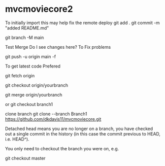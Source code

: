 # mvcmoviecore2

To initially import this may help fix the remote deploy
git add .
git commit -m "added README.md"

git branch -M main

Test Merge
Do I see changes here?
To Fix problems

git push -u origin main -f

To get latest code
    Prefered
    
git fetch origin

git checkout origin/yourbranch

git merge origin/yourbranch


or
git checkout branch1

clone branch
git clone --branch Branch1 https://github.com/dkdavis11/mvcmoviecore.git


Detached head means you are no longer on a branch, you have checked out a single commit in the history (in this case the commit previous to HEAD, i.e. HEAD^).


You only need to checkout the branch you were on, e.g.


git checkout master
